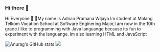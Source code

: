 ### Hi there 👋

<!--
**Adrian-Pramana-Wijaya/Adrian-Pramana-Wijaya** is a ✨ _special_ ✨ repository because its `README.md` (this file) appears on your GitHub profile.

Here are some ideas to get you started:

- 🔭 I’m currently working on ...
- 🌱 I’m currently learning ...
- 👯 I’m looking to collaborate on ...
- 🤔 I’m looking for help with ...
- 💬 Ask me about ...
- 📫 How to reach me: ...
- 😄 Pronouns: ...
- ⚡ Fun fact: ...
-->
Hi Everyone 👋
👦My name is Adrian Pramana WIjaya Im student at Malang Telkom Vocation School at Software Enginering Major,I am now in the 10th grade.I like to programming with Java languange because its fun to experiment with the languange. Im also learning HTML and JavaScript

![Anurag's GitHub stats](https://github-readme-stats.vercel.app/api?username=Adrian-Pramana-Wijaya&theme=shades-of-purple&show_icons=true) <img src="https://github.com/Adrian-Pramana-Wijaya/github-stats/blob/master/generated/languages.svg#gh-dark-mode-only" />



